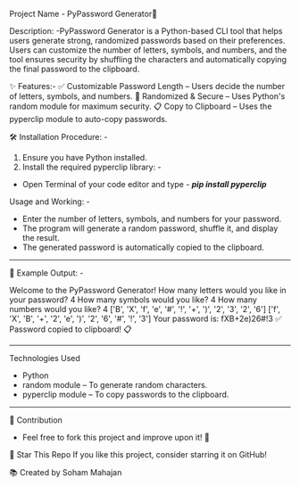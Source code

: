 Project Name - PyPassword Generator🔑

Description:
-PyPassword Generator is a Python-based CLI tool that helps users generate strong, randomized passwords based on their preferences. Users can customize the number of letters, symbols, and numbers, and the tool ensures security by shuffling the characters and automatically copying the final password to the clipboard.

✨ Features:-
✅ Customizable Password Length – Users decide the number of letters, symbols, and numbers.
🔀 Randomized & Secure – Uses Python's random module for maximum security.
📋 Copy to Clipboard – Uses the pyperclip module to auto-copy passwords.

🛠️ Installation Procedure: -
1. Ensure you have Python installed.
2. Install the required pyperclip library: -
* Open Terminal of your code editor and type - ***pip install pyperclip***

Usage and Working: -
- Enter the number of letters, symbols, and numbers for your password.
- The program will generate a random password, shuffle it, and display the result.
- The generated password is automatically copied to the clipboard.
****************************************

📄 Example Output: -

Welcome to the PyPassword Generator!
How many letters would you like in your password?
4
How many symbols would you like?
4
How many numbers would you like?
4
['B', 'X', 'f', 'e', '#', '!', '+', ')', '2', '3', '2', '6']
['f', 'X', 'B', '+', '2', 'e', ')', '2', '6', '#', '!', '3']
Your password is: fXB+2e)26#!3
✅ Password copied to clipboard! 📋
****************************************

Technologies Used
- Python
- random module – To generate random characters.
- pyperclip module – To copy passwords to the clipboard.
****************************************
🔗 Contribution

- Feel free to fork this project and improve upon it! 🚀

🌟 Star This Repo If you like this project, consider starring it on GitHub!

📚 Created by Soham Mahajan
